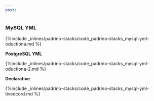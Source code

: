 ```yaml
---
post: 
---
```


### MySQL YML



{%include _inlines/padrino-stacks/code_padrino-stacks_mysql-yml-oductiona.md %}



**PostgreSQL YML**



{%include _inlines/padrino-stacks/code_padrino-stacks_mysql-yml-oductiona-2.md %}



**Declarative**



{%include _inlines/padrino-stacks/code_padrino-stacks_mysql-yml-tiveecord.md %}



